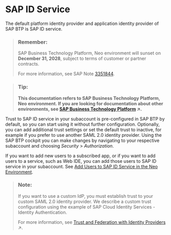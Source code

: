 <!-- loiod1e1e182d8544acbb6506ffdb6a1f26d -->

# SAP ID Service

The default platform identity provider and application identity provider of SAP BTP is SAP ID service.

> ### Remember:  
> SAP Business Technology Platform, Neo environment will sunset on **December 31, 2028**, subject to terms of customer or partner contracts.
> 
> For more information, see SAP Note [3351844](https://me.sap.com/notes/3351844).

> ### Tip:  
> **This documentation refers to SAP Business Technology Platform, Neo environment. If you are looking for documentation about other environments, see [SAP Business Technology Platform](https://help.sap.com/viewer/65de2977205c403bbc107264b8eccf4b/Cloud/en-US/6a2c1ab5a31b4ed9a2ce17a5329e1dd8.html "SAP Business Technology Platform (SAP BTP) is an integrated offering comprised of the following technology portfolios: application development; process automation; integration; data, analytics, and enterprise planning; artificial intelligence. The platform offers users the ability to turn data into business value, compose end-to-end business processes, connect entire IT landscapes, and personalize, build and extend SAP applications. This reduces the overall total cost of ownership maintaining SAP landscapes and third-party software across end-to-end business processes.") :arrow_upper_right:.**

Trust to SAP ID service in your subaccount is pre-configured in SAP BTP by default, so you can start using it without further configuration. Optionally, you can add additional trust settings or set the default trust to inactive, for example if you prefer to use another SAML 2.0 identity provider. Using the SAP BTP cockpit you can make changes by navigating to your respective subaccount and choosing *Security* \> *Authorization*.

If you want to add new users to a subscribed app, or if you want to add users to a service, such as Web IDE, you can add those users to SAP ID service in your subaccount. See [Add Users to SAP ID Service in the Neo Environment](add-users-to-sap-id-service-in-the-neo-environment-e6dcbf4.md).

> ### Note:  
> If you want to use a custom IdP, you must establish trust to your custom SAML 2.0 identity provider. We describe a custom trust configuration using the example of SAP Cloud Identity Services - Identity Authentication.
> 
> For more information, see [Trust and Federation with Identity Providers](https://help.sap.com/viewer/65de2977205c403bbc107264b8eccf4b/Cloud/en-US/cb1bc8f1bd5c482e891063960d7acd78.html "When setting up accounts you need to assign users. While we provide you with your first users from the default identity provider to get you started, your organization has identity providers that you want to integrate.") :arrow_upper_right:.

